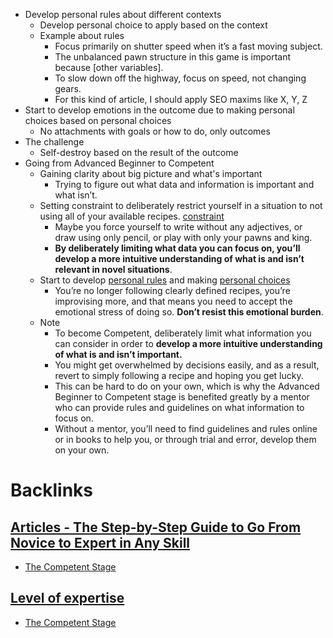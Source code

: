 - Develop personal rules about different contexts
    - Develop personal choice to apply based on the context
    - Example about rules
        - Focus primarily on shutter speed when it’s a fast moving subject.
        - The unbalanced pawn structure in this game is important because [other variables].
        - To slow down off the highway, focus on speed, not changing gears.
        - For this kind of article, I should apply SEO maxims like X, Y, Z
- Start to develop emotions in the outcome due to making personal choices based on personal choices
    - No attachments with goals or how to do, only outcomes
- The challenge
    - Self-destroy based on the result of the outcome
- Going from Advanced Beginner to Competent
    - Gaining clarity about big picture and what's important
        - Trying to figure out what data and information is important and what isn’t.
    - Setting constraint to deliberately restrict yourself in a situation to not using all of your available recipes. [constraint](<constraint.md>)
        - Maybe you force yourself to write without any adjectives, or draw using only pencil, or play with only your pawns and king.
        - **By deliberately limiting what data you can focus on, you’ll develop a more intuitive understanding of what is and isn’t relevant in novel situations**.
    - Start to develop [personal rules](<personal rules.md>) and making [personal choices](<personal choices.md>)
        - You’re no longer following clearly defined recipes, you’re improvising more, and that means you need to accept the emotional stress of doing so. **Don’t resist this emotional burden**.
    - Note
        - To become Competent, deliberately limit what information you can consider in order to **develop a more intuitive understanding of what is and isn’t important.**
        - You might get overwhelmed by decisions easily, and as a result, revert to simply following a recipe and hoping you get lucky.
        - This can be hard to do on your own, which is why the Advanced Beginner to Competent stage is benefited greatly by a mentor who can provide rules and guidelines on what information to focus on.
        - Without a mentor, you’ll need to find guidelines and rules online or in books to help you, or through trial and error, develop them on your own.

# Backlinks
## [Articles - The Step-by-Step Guide to Go From Novice to Expert in Any Skill](<Articles - The Step-by-Step Guide to Go From Novice to Expert in Any Skill.md>)
- [The Competent Stage](<The Competent Stage.md>)

## [Level of expertise](<Level of expertise.md>)
- [The Competent Stage](<The Competent Stage.md>)

